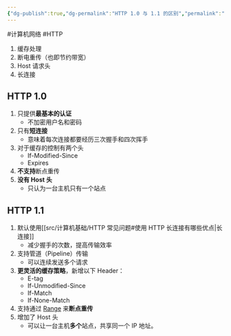 ```yaml
---
{"dg-publish":true,"dg-permalink":"HTTP 1.0 与 1.1 的区别","permalink":"/HTTP 1.0 与 1.1 的区别/"}
---
```



#计算机网络 #HTTP

1. 缓存处理
2. 断电重传（也即节约带宽）
3. Host 请求头
4. 长连接

## HTTP 1.0 

1. 只提供**最基本的认证**
	- 不加密用户名和密码
2. 只有**短连接**
	- 意味着每次连接都要经历三次握手和四次挥手
3. 对于缓存的控制有两个头
	- If-Modified-Since
	- Expires
4. **不支持**断点重传
5. **没有 Host 头**
	- 只认为一台主机只有一个站点

## HTTP 1.1

1. 默认使用[[src/计算机基础/HTTP 常见问题#使用 HTTP 长连接有哪些优点\|长连接]]
	- 减少握手的次数，提高传输效率
2. 支持管道（Pipeline）传输
	- 可以连续发送多个请求
3. **更灵活的缓存策略**，新增以下 Header：
	- E-tag
	- If-Unmodified-Since
	- If-Match
	- If-None-Match
3. 支持通过 [Range](https://developer.mozilla.org/zh-CN/docs/Web/HTTP/Headers/Range) 来**断点重传**
4. 增加了 Host 头
	- 可以让一台主机**多个**站点，共享同一个 IP 地址。
